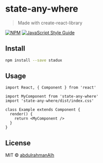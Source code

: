 # state-any-where

> Made with create-react-library

[![NPM](https://img.shields.io/npm/v/state-any-where.svg)](https://www.npmjs.com/package/state-any-where) [![JavaScript Style Guide](https://img.shields.io/badge/code_style-standard-brightgreen.svg)](https://standardjs.com)

## Install

```bash
npm install --save stadux
```

## Usage

```tsx
import React, { Component } from 'react'

import MyComponent from 'state-any-where'
import 'state-any-where/dist/index.css'

class Example extends Component {
  render() {
    return <MyComponent />
  }
}
```

## License

MIT © [abdulrahmanAlh](https://github.com/abdulrahmanAlh)
